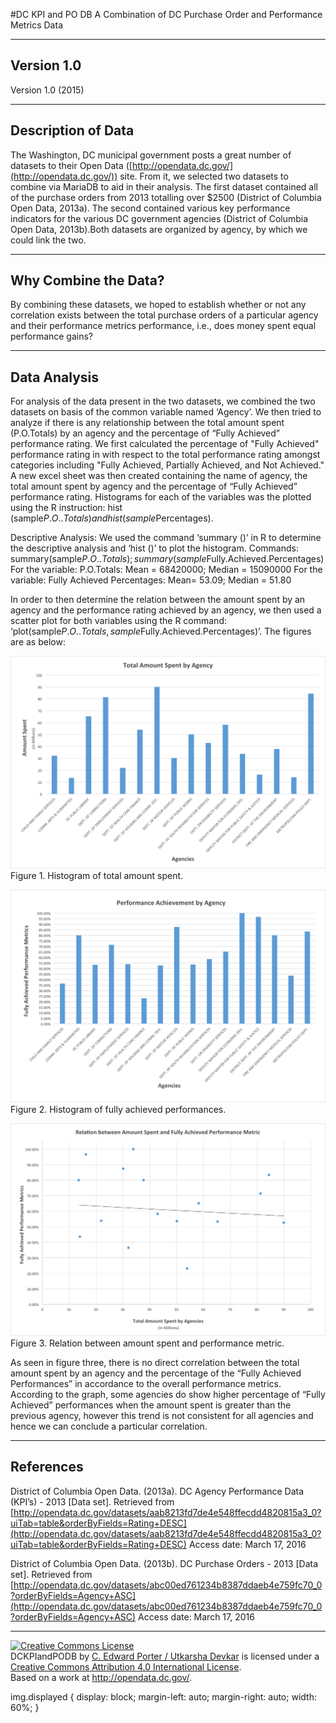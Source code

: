 #DC KPI and PO DB
A Combination of DC Purchase Order and Performance Metrics Data

-----------
Version 1.0
-----------

Version 1.0 (2015)

-------------------
Description of Data
-------------------
The Washington, DC municipal government posts a great number of datasets to their Open Data ([http://opendata.dc.gov/](http://opendata.dc.gov/)) site. From it, we selected two datasets to combine via MariaDB to aid in their analysis. The first dataset contained all of the purchase orders from 2013 totalling over $2500 (District of Columbia Open Data, 2013a). The second contained various key performance indicators for the various DC government agencies (District of Columbia Open Data, 2013b).Both datasets are organized by agency, by which we could link the two.

---------------------
Why Combine the Data?
---------------------
By combining these datasets, we hoped to establish whether or not any correlation exists between the total purchase orders of a particular agency and their performance metrics performance, i.e., does money spent equal performance gains?

-------------
Data Analysis
-------------
For analysis of the data present in the two datasets, we combined the two datasets on basis of the common variable named ‘Agency’. We then tried to analyze if there is any relationship between the total amount spent (P.O.Totals) by an agency and the percentage of “Fully Achieved” performance rating. We first calculated the percentage of "Fully Achieved" performance rating in with respect to the total performance rating amongst categories including "Fully Achieved, Partially Achieved, and Not Achieved." A new excel sheet was then created containing the name of agency, the total amount spent by agency and the percentage of “Fully Achieved” performance rating. Histograms for each of the variables was the plotted using the R instruction: hist (sample$P.O..Totals) and hist (sample$Percentages).
	
Descriptive Analysis: We used the command ‘summary ()’ in R to determine the descriptive analysis and ‘hist ()’ to plot the histogram.
Commands: summary(sample$P.O..Totals) ; summary(sample$Fully.Achieved.Percentages)
For the variable: P.O.Totals: Mean = 68420000; Median = 15090000
For the variable: Fully Achieved Percentages: Mean= 53.09; Median = 51.80

In order to then determine the relation between the amount spent by an agency and the performance rating achieved by an agency, we then used a scatter plot for both variables using the R command: ‘plot(sample$P.O..Totals, sample$Fully.Achieved.Percentages)’. The figures are as below:

<img src="assets/pototalshistogram.png" alt="histogram of total amount spent" class="displayed"/>
Figure 1. Histogram of total amount spent.

![Histogram of fully achieved performances](assets/fullyachievedbyagency.png)
Figure 2. Histogram of fully achieved performances.

![Relation between amount spent and performance metric](assets/scatterplot.png )
Figure 3. Relation between amount spent and performance metric.

As seen in figure three, there is no direct correlation between the total amount spent by an agency and the percentage of the “Fully Achieved Performances” in accordance to the overall performance metrics. According to the graph, some agencies do show higher percentage of “Fully Achieved” performances when the amount spent is greater than the previous agency, however this trend is not consistent for all agencies and hence we can conclude a particular correlation.

----------
References
----------
District of Columbia Open Data. (2013a). DC Agency Performance Data (KPI’s) - 2013 [Data set]. Retrieved from [http://opendata.dc.gov/datasets/aab8213fd7de4e548ffecdd4820815a3_0?uiTab=table&orderByFields=Rating+DESC](http://opendata.dc.gov/datasets/aab8213fd7de4e548ffecdd4820815a3_0?uiTab=table&orderByFields=Rating+DESC) Access date: March 17, 2016

District of Columbia Open Data. (2013b). DC Purchase Orders - 2013 [Data set]. Retrieved from [http://opendata.dc.gov/datasets/abc00ed761234b8387ddaeb4e759fc70_0?orderByFields=Agency+ASC](http://opendata.dc.gov/datasets/abc00ed761234b8387ddaeb4e759fc70_0?orderByFields=Agency+ASC) Access date: March 17, 2016

-----------
<a rel="license" href="http://creativecommons.org/licenses/by/4.0/"><img alt="Creative Commons License" style="border-width:0" src="https://i.creativecommons.org/l/by/4.0/88x31.png" /></a><br /><span xmlns:dct="http://purl.org/dc/terms/" href="http://purl.org/dc/dcmitype/Dataset" property="dct:title" rel="dct:type">DCKPIandPODB</span> by <a xmlns:cc="http://creativecommons.org/ns#" href="https://github.com/cedporter/dckpiandpodb" property="cc:attributionName" rel="cc:attributionURL">C. Edward Porter / Utkarsha Devkar</a> is licensed under a <a rel="license" href="http://creativecommons.org/licenses/by/4.0/">Creative Commons Attribution 4.0 International License</a>.<br />Based on a work at <a xmlns:dct="http://purl.org/dc/terms/" href="http://opendata.dc.gov/" rel="dct:source">http://opendata.dc.gov/</a>.


img.displayed {
    display: block;
    margin-left: auto;
    margin-right: auto;
    width: 60%; }
